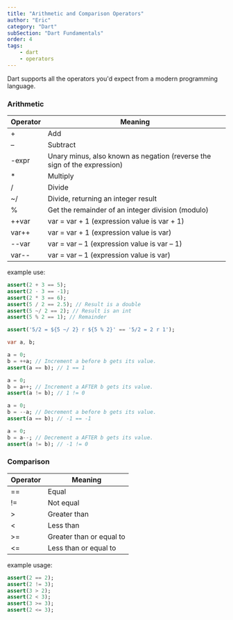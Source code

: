 ```yaml
---
title: "Arithmetic and Comparison Operators"
author: "Eric"
category: "Dart"
subSection: "Dart Fundamentals"
order: 4
tags:
    - dart
    - operators
---
```


Dart supports all the operators you'd expect from a modern programming language. 

### Arithmetic

|  Operator | Meaning  |
|---|---|
| + | 	Add |
| – | 	Subtract |
| -expr | 	Unary minus, also known as negation (reverse the sign of the expression) |
| * | 	Multiply |
| / | 	Divide |
| ~/ | 	Divide, returning an integer result |
| % | 	Get the remainder of an integer division (modulo) |
| ++var |	var = var + 1 (expression value is var + 1) |
| var++ |	var = var + 1 (expression value is var) |
| --var |	var = var – 1 (expression value is var – 1) |
| var-- |	var = var – 1 (expression value is var) |


example use:
```dart
assert(2 + 3 == 5);
assert(2 - 3 == -1);
assert(2 * 3 == 6);
assert(5 / 2 == 2.5); // Result is a double
assert(5 ~/ 2 == 2); // Result is an int
assert(5 % 2 == 1); // Remainder

assert('5/2 = ${5 ~/ 2} r ${5 % 2}' == '5/2 = 2 r 1');

var a, b;

a = 0;
b = ++a; // Increment a before b gets its value.
assert(a == b); // 1 == 1

a = 0;
b = a++; // Increment a AFTER b gets its value.
assert(a != b); // 1 != 0

a = 0;
b = --a; // Decrement a before b gets its value.
assert(a == b); // -1 == -1

a = 0;
b = a--; // Decrement a AFTER b gets its value.
assert(a != b); // -1 != 0
```

### Comparison

| Operator  | Meaning  |
|---|---|
| == |	Equal |
| != |	Not equal |
| > |	Greater than |
| < |	Less than |
| >= |	Greater than or equal to |
| <= |	Less than or equal to |


example usage:
```dart
assert(2 == 2);
assert(2 != 3);
assert(3 > 2);
assert(2 < 3);
assert(3 >= 3);
assert(2 <= 3);
```